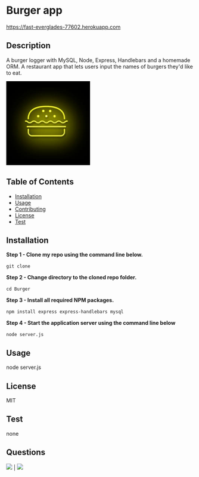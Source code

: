 # Burger app 

https://fast-everglades-77602.herokuapp.com

## Description

A burger logger with MySQL, Node, Express, Handlebars and a homemade ORM.
A restaurant app that lets users input the names of burgers they'd like to eat.


![](public/assets/image/logo.png)
        
## Table of Contents
            
* [Installation](#Installation)
* [Usage](#Usage) 
* [Contributing](#Contributing) 
* [License](#License) 
* [Test](#Test)
            
        
## Installation
            
**Step 1 - Clone my repo using the command line below.**
```
git clone 
```
**Step 2 - Change directory to the cloned repo folder.**
```
cd Burger
```
**Step 3 - Install all required NPM packages.**
```
npm install express express-handlebars mysql 
```
**Step 4 - Start the application server using the command line below**
```
node server.js

```
            
## Usage
            
node server.js
 
## License
            
MIT
        
## Test

none
            
## Questions
            
[![](https://img.shields.io/badge/gitHub-Antidetka-blue?style=plastic)](https://www.github.com/Antidetka) | 
[![](https://img.shields.io/badge/email-musovirova@yahoo.com-purple?style=plastic)](mailto:musovirova@yahoo.com)
